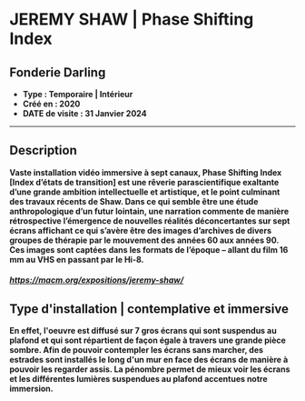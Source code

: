 # **JEREMY SHAW** | **Phase Shifting Index**
## **Fonderie Darling**
 - **Type : Temporaire | Intérieur**
 - **Créé en : 2020**
 - **DATE de visite : 31 Janvier 2024**
____________________________

## **Description**

**Vaste installation vidéo immersive à sept canaux, Phase Shifting Index [Index d’états de transition] est une rêverie parascientifique exaltante d’une grande ambition intellectuelle et artistique, et le point culminant des travaux récents de Shaw. Dans ce qui semble être une étude anthropologique d’un futur lointain, une narration commente de manière rétrospective l’émergence de nouvelles réalités déconcertantes sur sept écrans affichant ce qui s’avère être des images d’archives de divers groupes de thérapie par le mouvement des années 60 aux années 90. Ces images sont captées dans les formats de l’époque – allant du film 16 mm au VHS en passant par le Hi-8.** 

##### https://macm.org/expositions/jeremy-shaw/

## **Type d'installation | contemplative et immersive**

**En effet, l'oeuvre est diffusé sur 7 gros écrans qui sont suspendus au plafond et qui sont répartient de façon égale à travers une grande pièce sombre. Afin de pouvoir contempler les écrans sans marcher, des estrades sont installés le long d'un mur en face des écrans de manière à pouvoir les regarder assis. La pénombre permet de mieux voir les écrans et les différentes lumières suspendues au plafond accentues notre immersion.**

